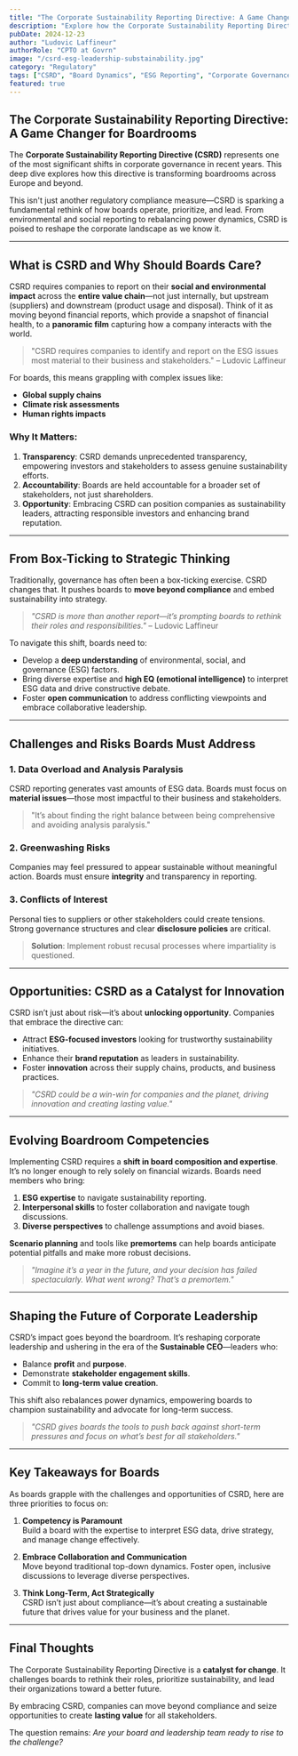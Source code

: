 ```yaml
---
title: "The Corporate Sustainability Reporting Directive: A Game Changer for Boardrooms"
description: "Explore how the Corporate Sustainability Reporting Directive (CSRD) is reshaping board dynamics, requiring boards to rethink their roles, expertise, and approach to long-term sustainability."
pubDate: 2024-12-23
author: "Ludovic Laffineur"
authorRole: "CPTO at Govrn"
image: "/csrd-esg-leadership-substainability.jpg"
category: "Regulatory"
tags: ["CSRD", "Board Dynamics", "ESG Reporting", "Corporate Governance", "Sustainability"]
featured: true
---
```


## The Corporate Sustainability Reporting Directive: A Game Changer for Boardrooms  

The **Corporate Sustainability Reporting Directive (CSRD)** represents one of the most significant shifts in corporate governance in recent years. This deep dive explores how this directive is transforming boardrooms across Europe and beyond.

This isn't just another regulatory compliance measure—CSRD is sparking a fundamental rethink of how boards operate, prioritize, and lead. From environmental and social reporting to rebalancing power dynamics, CSRD is poised to reshape the corporate landscape as we know it.

---

## What is CSRD and Why Should Boards Care?  

CSRD requires companies to report on their **social and environmental impact** across the **entire value chain**—not just internally, but upstream (suppliers) and downstream (product usage and disposal). Think of it as moving beyond financial reports, which provide a snapshot of financial health, to a **panoramic film** capturing how a company interacts with the world.  

> "CSRD requires companies to identify and report on the ESG issues most material to their business and stakeholders." – Ludovic Laffineur  

For boards, this means grappling with complex issues like:  
- **Global supply chains**  
- **Climate risk assessments**  
- **Human rights impacts**  

### Why It Matters:  
1. **Transparency**: CSRD demands unprecedented transparency, empowering investors and stakeholders to assess genuine sustainability efforts.  
2. **Accountability**: Boards are held accountable for a broader set of stakeholders, not just shareholders.  
3. **Opportunity**: Embracing CSRD can position companies as sustainability leaders, attracting responsible investors and enhancing brand reputation.  

---

## From Box-Ticking to Strategic Thinking  

Traditionally, governance has often been a box-ticking exercise. CSRD changes that. It pushes boards to **move beyond compliance** and embed sustainability into strategy.  

> *"CSRD is more than another report—it’s prompting boards to rethink their roles and responsibilities."* – Ludovic Laffineur  

To navigate this shift, boards need to:  
- Develop a **deep understanding** of environmental, social, and governance (ESG) factors.  
- Bring diverse expertise and **high EQ (emotional intelligence)** to interpret ESG data and drive constructive debate.  
- Foster **open communication** to address conflicting viewpoints and embrace collaborative leadership.  

---

## Challenges and Risks Boards Must Address  

### 1. **Data Overload and Analysis Paralysis**  
CSRD reporting generates vast amounts of ESG data. Boards must focus on **material issues**—those most impactful to their business and stakeholders.  

> "It’s about finding the right balance between being comprehensive and avoiding analysis paralysis."  

### 2. **Greenwashing Risks**  
Companies may feel pressured to appear sustainable without meaningful action. Boards must ensure **integrity** and transparency in reporting.  

### 3. **Conflicts of Interest**  
Personal ties to suppliers or other stakeholders could create tensions. Strong governance structures and clear **disclosure policies** are critical.  

> **Solution**: Implement robust recusal processes where impartiality is questioned.  

---

## Opportunities: CSRD as a Catalyst for Innovation  

CSRD isn’t just about risk—it’s about **unlocking opportunity**. Companies that embrace the directive can:  
- Attract **ESG-focused investors** looking for trustworthy sustainability initiatives.  
- Enhance their **brand reputation** as leaders in sustainability.  
- Foster **innovation** across their supply chains, products, and business practices.  

> *"CSRD could be a win-win for companies and the planet, driving innovation and creating lasting value."*  

---

## Evolving Boardroom Competencies  

Implementing CSRD requires a **shift in board composition and expertise**. It’s no longer enough to rely solely on financial wizards. Boards need members who bring:  
1. **ESG expertise** to navigate sustainability reporting.  
2. **Interpersonal skills** to foster collaboration and navigate tough discussions.  
3. **Diverse perspectives** to challenge assumptions and avoid biases.  

**Scenario planning** and tools like **premortems** can help boards anticipate potential pitfalls and make more robust decisions.  

> *"Imagine it’s a year in the future, and your decision has failed spectacularly. What went wrong? That’s a premortem."*  

---

## Shaping the Future of Corporate Leadership  

CSRD’s impact goes beyond the boardroom. It’s reshaping corporate leadership and ushering in the era of the **Sustainable CEO**—leaders who:  
- Balance **profit** and **purpose**.  
- Demonstrate **stakeholder engagement skills**.  
- Commit to **long-term value creation**.  

This shift also rebalances power dynamics, empowering boards to champion sustainability and advocate for long-term success.  

> *"CSRD gives boards the tools to push back against short-term pressures and focus on what’s best for all stakeholders."*  

---

## Key Takeaways for Boards  

As boards grapple with the challenges and opportunities of CSRD, here are three priorities to focus on:  

1. **Competency is Paramount**  
   Build a board with the expertise to interpret ESG data, drive strategy, and manage change effectively.  

2. **Embrace Collaboration and Communication**  
   Move beyond traditional top-down dynamics. Foster open, inclusive discussions to leverage diverse perspectives.  

3. **Think Long-Term, Act Strategically**  
   CSRD isn’t just about compliance—it’s about creating a sustainable future that drives value for your business and the planet.  

---

## Final Thoughts  

The Corporate Sustainability Reporting Directive is a **catalyst for change**. It challenges boards to rethink their roles, prioritize sustainability, and lead their organizations toward a better future.  

By embracing CSRD, companies can move beyond compliance and seize opportunities to create **lasting value** for all stakeholders.  

The question remains: *Are your board and leadership team ready to rise to the challenge?*  
